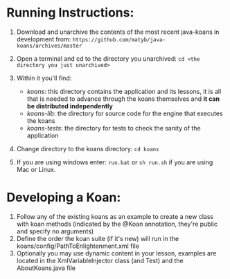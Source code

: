 Running Instructions:
=====================
1. Download and unarchive the contents of the most recent java-koans in development from:
```https://github.com/matyb/java-koans/archives/master```

2. Open a terminal and cd to the directory you unarchived:
```cd <the directory you just unarchived>```

3. Within it you'll find:
    * *koans*: this directory contains the application and its lessons, it is all that is needed to advance through the koans themselves and **it can be distributed independently**
    * *koans-lib*: the directory for source code for the engine that executes the koans 
    * *koans-tests*: the directory for tests to check the sanity of the application

4. Change directory to the koans directory: ```cd koans```

5. If you are using windows enter: ```run.bat``` or ```sh run.sh``` if you are using Mac or Linux.

Developing a Koan:
==================
1. Follow any of the existing koans as an example to create a new class with koan methods (indicated by the @Koan annotation, they're public and specify no arguments)
2. Define the order the koan suite (if it's new) will run in the koans/config/PathToEnlightenment.xml file
3. Optionally you may use dynamic content in your lesson, examples are located in the XmlVariableInjector class (and Test) and the AboutKoans.java file
